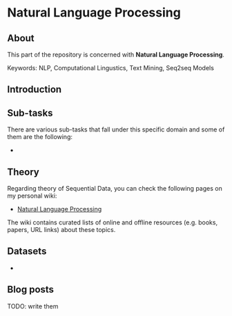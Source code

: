 # Natural Language Processing

## About
This part of the repository is concerned with __Natural Language Processing__.

Keywords: NLP, Computational Lingustics, Text Mining, Seq2seq Models

## Introduction



## Sub-tasks
There are various sub-tasks that fall under this specific domain and some of them are the following:

- 

## Theory
Regarding theory of Sequential Data, you can check the following pages on my personal wiki:

- [Natural Language Processing](https://wiki.kourouklides.com/wiki/Natural_Language_Processing)

The wiki contains curated lists of online and offline resources (e.g. books, papers, URL links) about these topics.

## Datasets
 - 

## Blog posts

TODO: write them
